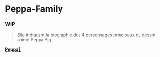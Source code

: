 # Peppa-Family

### WIP

> Site indiquant la biographie des 4 personnages principaux du dessin animé Peppa Pig.

[**Peppa**🐷](https://www.youtube.com/watch?v=dQw4w9WgXcQ)

